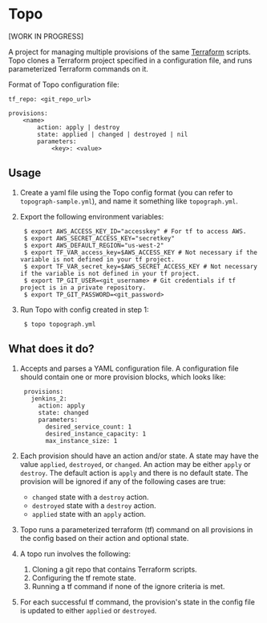 # Topo

[WORK IN PROGRESS]

A project for managing multiple provisions of the same [Terraform](https://terraform.io) scripts. Topo clones a Terraform project specified in a configuration file, and runs parameterized Terraform commands on it.

Format of Topo configuration file:

    tf_repo: <git_repo_url>
    
    provisions:
        <name>
            action: apply | destroy
            state: applied | changed | destroyed | nil
            parameters:
                <key>: <value>

## Usage

1. Create a yaml file using the Topo config format (you can refer to `topograph-sample.yml`), and name it something like `topograph.yml`.
2. Export the following environment variables:

        $ export AWS_ACCESS_KEY_ID="accesskey" # For tf to access AWS.
        $ export AWS_SECRET_ACCESS_KEY="secretkey"
        $ export AWS_DEFAULT_REGION="us-west-2"
        $ export TF_VAR_access_key=$AWS_ACCESS_KEY # Not necessary if the variable is not defined in your tf project.
        $ export TF_VAR_secret_key=$AWS_SECRET_ACCESS_KEY # Not necessary if the variable is not defined in your tf project.
        $ export TP_GIT_USER=<git_username> # Git credentials if tf project is in a private repository.
        $ export TP_GIT_PASSWORD=<git_password>
3. Run Topo with config created in step 1:

        $ topo topograph.yml

## What does it do?

1. Accepts and parses a YAML configuration file. A configuration file should contain one or more provision blocks, which looks like:

        provisions:
          jenkins_2:
            action: apply
            state: changed
            parameters:
              desired_service_count: 1
              desired_instance_capacity: 1
              max_instance_size: 1
2. Each provision should have an action and/or state. A state may have the value `applied`, `destroyed`, or `changed`.
    An action may be either `apply` or `destroy`. The default action is `apply` and there is no default state. The provision will be ignored if any of the following cases are true:
    - `changed` state with a `destroy` action.
    - `destroyed` state with a `destroy` action.
    - `applied` state with an `apply` action.
3. Topo runs a parameterized terraform (tf) command on all provisions in the config based on their action and optional state.
4. A topo run involves the following:
    1. Cloning a git repo that contains Terraform scripts.
    2. Configuring the tf remote state.
    3. Running a tf command if none of the ignore criteria is met.
5. For each successful tf command, the provision's state in the config file is updated to either `applied` or `destroyed`.
